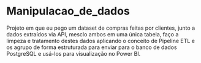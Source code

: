 # Manipulacao_de_dados
Projeto em que eu pego um dataset de compras feitas por clientes, junto a dados extraídos via API, mesclo ambos em uma única tabela, faço a limpeza e tratamento destes dados aplicando o conceito de Pipeline ETL e os agrupo de forma estruturada para enviar para o banco de dados PostgreSQL e usá-los para visualização no Power BI. 
